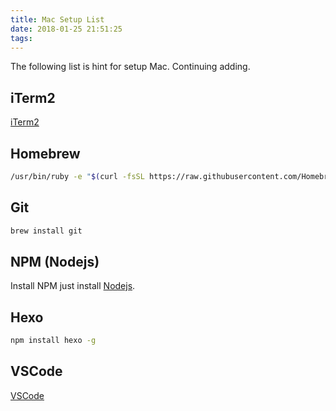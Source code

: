 ```yaml
---
title: Mac Setup List
date: 2018-01-25 21:51:25
tags:
---
```

The following list is hint for setup Mac. Continuing adding.

<!-- more -->
## iTerm2
[iTerm2](http://www.iterm2.com)

## Homebrew

```bash
/usr/bin/ruby -e "$(curl -fsSL https://raw.githubusercontent.com/Homebrew/install/master/install)"
```

## Git
```bash
brew install git
```

## NPM (Nodejs)
Install NPM just install [Nodejs](https://nodejs.org/en/).

## Hexo
```bash
npm install hexo -g
```

## VSCode
[VSCode](https://code.visualstudio.com/)